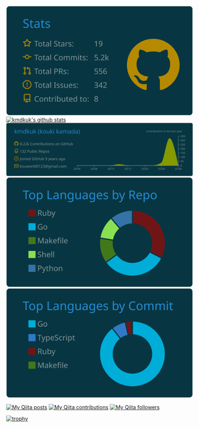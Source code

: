 [![](https://raw.githubusercontent.com/kmdkuk/kmdkuk/master/profile-summary-card-output/solarized_dark/3-stats.svg)](https://github.com/vn7n24fzkq/github-profile-summary-cards)
[![kmdkuk's github stats](https://github-readme-stats.vercel.app/api?username=kmdkuk)](https://github.com/anuraghazra/github-readme-stats)
[![](https://raw.githubusercontent.com/kmdkuk/kmdkuk/master/profile-summary-card-output/solarized_dark/0-profile-details.svg)](https://github.com/vn7n24fzkq/github-profile-summary-cards)
[![](https://raw.githubusercontent.com/kmdkuk/kmdkuk/master/profile-summary-card-output/solarized_dark/1-repos-per-language.svg)](https://github.com/vn7n24fzkq/github-profile-summary-cards)
[![](https://raw.githubusercontent.com/kmdkuk/kmdkuk/master/profile-summary-card-output/solarized_dark/2-most-commit-language.svg)](https://github.com/vn7n24fzkq/github-profile-summary-cards)

[![My Qiita posts](https://qiita-badge.apiapi.app/s/kmdkuk/posts.svg)](http://qiita.com/kmdkuk)
[![My Qiita contributions](https://qiita-badge.apiapi.app/s/kmdkuk/contributions.svg)](http://qiita.com/kmdkuk)
[![My Qiita followers](https://qiita-badge.apiapi.app/s/kmdkuk/followers.svg)](http://qiita.com/kmdkuk)

[![trophy](https://github-profile-trophy.vercel.app/?username=kmdkuk)](https://github.com/ryo-ma/github-profile-trophy)

<!--
**kmdkuk/kmdkuk** is a ✨ _special_ ✨ repository because its `README.md` (this file) appears on your GitHub profile.

Here are some ideas to get you started:

- 🔭 I’m currently working on ...
- 🌱 I’m currently learning ...
- 👯 I’m looking to collaborate on ...
- 🤔 I’m looking for help with ...
- 💬 Ask me about ...
- 📫 How to reach me: ...
- 😄 Pronouns: ...
- ⚡ Fun fact: ...
-->
